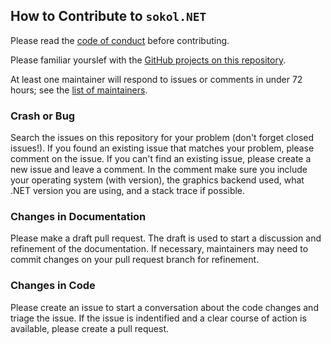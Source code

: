 ## How to Contribute to `sokol.NET`

Please read the [code of conduct](CONTRIBUTING-CODE-CONDUCT.md) before contributing.

Please familiar yourslef with the [GitHub projects on this repository](https://github.com/lithiumtoast/Sokol.NET/projects).

At least one maintainer will respond to issues or comments in under 72 hours; see the [list of maintainers](https://github.com/lithiumtoast/Sokol.NET/blob/develop/MAINTAINERS.md).

### Crash or Bug

Search the issues on this repository for your problem (don't forget closed issues!). If you found an existing issue that matches your problem, please comment on the issue. If you can't find an existing issue, please create a new issue and leave a comment. In the comment make sure you include your operating system (with version), the graphics backend used, what .NET version you are using, and a stack trace if possible.

### Changes in Documentation

Please make a draft pull request. The draft is used to start a discussion and refinement of the documentation. If necessary, maintainers may need to commit changes on your pull request branch for refinement.

### Changes in Code

Please create an issue to start a conversation about the code changes and triage the issue. If the issue is indentified and a clear course of action is available, please create a pull request.

